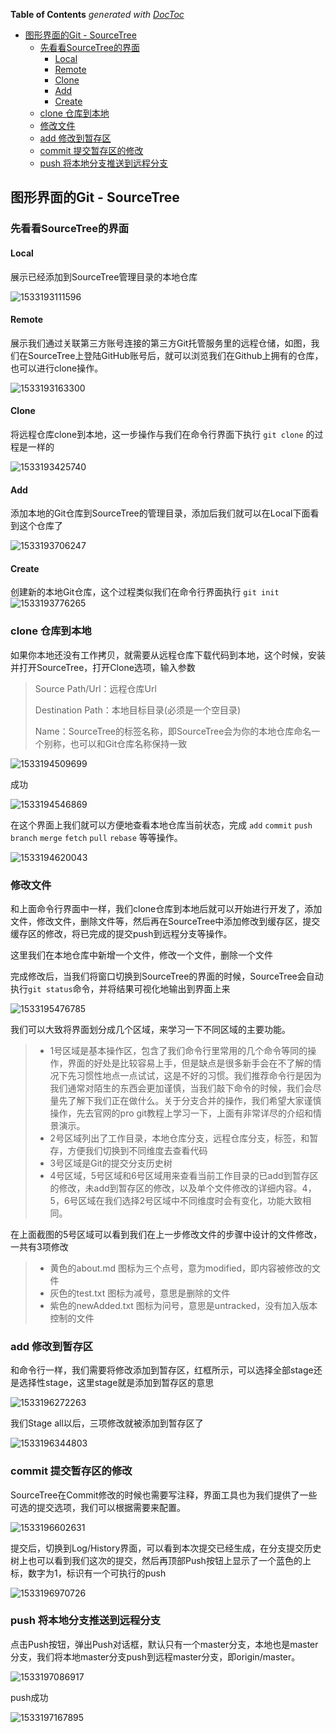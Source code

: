 <!-- START doctoc generated TOC please keep comment here to allow auto update -->
<!-- DON'T EDIT THIS SECTION, INSTEAD RE-RUN doctoc TO UPDATE -->
**Table of Contents**  *generated with [DocToc](https://github.com/thlorenz/doctoc)*

- [图形界面的Git - SourceTree](#%E5%9B%BE%E5%BD%A2%E7%95%8C%E9%9D%A2%E7%9A%84git---sourcetree)
  - [先看看SourceTree的界面](#%E5%85%88%E7%9C%8B%E7%9C%8Bsourcetree%E7%9A%84%E7%95%8C%E9%9D%A2)
    - [Local](#local)
    - [Remote](#remote)
    - [Clone](#clone)
    - [Add](#add)
    - [Create](#create)
  - [clone 仓库到本地](#clone-%E4%BB%93%E5%BA%93%E5%88%B0%E6%9C%AC%E5%9C%B0)
  - [修改文件](#%E4%BF%AE%E6%94%B9%E6%96%87%E4%BB%B6)
  - [add 修改到暂存区](#add-%E4%BF%AE%E6%94%B9%E5%88%B0%E6%9A%82%E5%AD%98%E5%8C%BA)
  - [commit 提交暂存区的修改](#commit-%E6%8F%90%E4%BA%A4%E6%9A%82%E5%AD%98%E5%8C%BA%E7%9A%84%E4%BF%AE%E6%94%B9)
  - [push 将本地分支推送到远程分支](#push-%E5%B0%86%E6%9C%AC%E5%9C%B0%E5%88%86%E6%94%AF%E6%8E%A8%E9%80%81%E5%88%B0%E8%BF%9C%E7%A8%8B%E5%88%86%E6%94%AF)

<!-- END doctoc generated TOC please keep comment here to allow auto update -->

## 图形界面的Git - SourceTree

### 先看看SourceTree的界面

#### Local

展示已经添加到SourceTree管理目录的本地仓库

![1533193111596](../../imgs/1533193111596.png)



#### Remote

展示我们通过关联第三方账号连接的第三方Git托管服务里的远程仓储，如图，我们在SourceTree上登陆GitHub账号后，就可以浏览我们在Github上拥有的仓库，也可以进行clone操作。

![1533193163300](../../imgs/1533193163300.png)



#### Clone

将远程仓库clone到本地，这一步操作与我们在命令行界面下执行 `git clone` 的过程是一样的

![1533193425740](../../imgs/1533193425740.png)



#### Add

添加本地的Git仓库到SourceTree的管理目录，添加后我们就可以在Local下面看到这个仓库了

![1533193706247](../../imgs/1533193706247.png)



#### Create

创建新的本地Git仓库，这个过程类似我们在命令行界面执行 `git init`![1533193776265](../../imgs/1533193776265.png)



### clone 仓库到本地

如果你本地还没有工作拷贝，就需要从远程仓库下载代码到本地，这个时候，安装并打开SourceTree，打开Clone选项，输入参数

> Source Path/Url：远程仓库Url
>
> Destination Path：本地目标目录(必须是一个空目录)
>
> Name：SourceTree的标签名称，即SourceTree会为你的本地仓库命名一个别称，也可以和Git仓库名称保持一致

![1533194509699](../../imgs/1533194509699.png)



成功

![1533194546869](../../imgs/1533194546869.png)



在这个界面上我们就可以方便地查看本地仓库当前状态，完成 `add` `commit` `push` `branch` `merge` `fetch` `pull` `rebase` 等等操作。

![1533194620043](../../imgs/1533194620043.png)



### 修改文件

和上面命令行界面中一样，我们clone仓库到本地后就可以开始进行开发了，添加文件，修改文件，删除文件等，然后再在SourceTree中添加修改到缓存区，提交缓存区的修改，将已完成的提交push到远程分支等操作。

这里我们在本地仓库中新增一个文件，修改一个文件，删除一个文件

完成修改后，当我们将窗口切换到SourceTree的界面的时候，SourceTree会自动执行`git status`命令，并将结果可视化地输出到界面上来

![1533195476785](../../imgs/1533195476785.png)

我们可以大致将界面划分成几个区域，来学习一下不同区域的主要功能。

> - 1号区域是基本操作区，包含了我们命令行里常用的几个命令等同的操作，界面的好处是比较容易上手，但是缺点是很多新手会在不了解的情况下先习惯性地点一点试试，这是不好的习惯。我们推荐命令行是因为我们通常对陌生的东西会更加谨慎，当我们敲下命令的时候，我们会尽量先了解下我们正在做什么。关于分支合并的操作，我们希望大家谨慎操作，先去官网的pro git教程上学习一下，上面有非常详尽的介绍和情景演示。
> - 2号区域列出了工作目录，本地仓库分支，远程仓库分支，标签，和暂存，方便我们切换到不同维度去查看代码
> - 3号区域是Git的提交分支历史树
> - 4号区域，5号区域和6号区域用来查看当前工作目录的已add到暂存区的修改，未add到暂存区的修改，以及单个文件修改的详细内容。4，5，6号区域在我们选择2号区域中不同维度时会有变化，功能大致相同。

在上面截图的5号区域可以看到我们在上一步修改文件的步骤中设计的文件修改，一共有3项修改

> - 黄色的about.md 图标为三个点号，意为modified，即内容被修改的文件
> - 灰色的test.txt 图标为减号，意思是删除的文件
> - 紫色的newAdded.txt 图标为问号，意思是untracked，没有加入版本控制的文件



### add 修改到暂存区

和命令行一样，我们需要将修改添加到暂存区，红框所示，可以选择全部stage还是选择性stage，这里stage就是添加到暂存区的意思

![1533196272263](../../imgs/1533196272263.png)

我们Stage all以后，三项修改就被添加到暂存区了

![1533196344803](../../imgs/1533196344803.png)



### commit 提交暂存区的修改

SourceTree在Commit修改的时候也需要写注释，界面工具也为我们提供了一些可选的提交选项，我们可以根据需要来配置。

![1533196602631](../../imgs/1533196602631.png)

提交后，切换到Log/History界面，可以看到本次提交已经生成，在分支提交历史树上也可以看到我们这次的提交，然后再顶部Push按钮上显示了一个蓝色的上标，数字为1，标识有一个可执行的push

![1533196970726](../../imgs/1533196970726.png)



### push 将本地分支推送到远程分支

点击Push按钮，弹出Push对话框，默认只有一个master分支，本地也是master分支，我们将本地master分支push到远程master分支，即origin/master。

![1533197086917](../../imgs/1533197086917.png)



push成功

![1533197167895](../../imgs/1533197167895.png)

